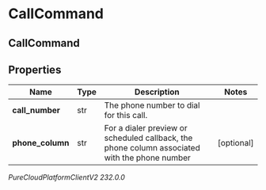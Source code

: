 # CallCommand

## CallCommand

## Properties

|Name | Type | Description | Notes|
|------------ | ------------- | ------------- | -------------|
| **call_number** | str | The phone number to dial for this call. | |
| **phone_column** | str | For a dialer preview or scheduled callback, the phone column associated with the phone number | [optional] |



_PureCloudPlatformClientV2 232.0.0_
